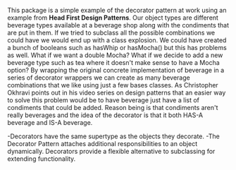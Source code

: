 This package is a simple example of the decorator pattern at work using an example from **Head First Design Patterns**. 
Our object types are different beverage types available at a beverage shop along with the condiments that are put in 
them. If we tried to subclass all the possible combinations we could have we would end up with a class explosion.
We could have created a bunch of booleans such as hasWhip or hasMocha() but this has problems as well. What if we want
a double Mocha? What if we decide to add a new beverage type such as tea where it doesn't make sense to have a Mocha
option? By wrapping the original concrete implementation of beverage in a series of decorator wrappers we can create as
many beverage combinations that we like using just a few bases classes. As Christopher Okhravi points out in his video
series on design patterns that an easier way to solve this problem would be to have beverage just have a list of
condiments that could be added. Reason being is that condiments aren't really beverages and the idea of the decorator
is that it both HAS-A beverage and IS-A beverage. 


-Decorators have the same supertype as the objects they decorate.
-The Decorator Pattern attaches additional responsibilities to an object dynamically. Decorators provide a flexible
alternative to subclassing for extending functionality.
